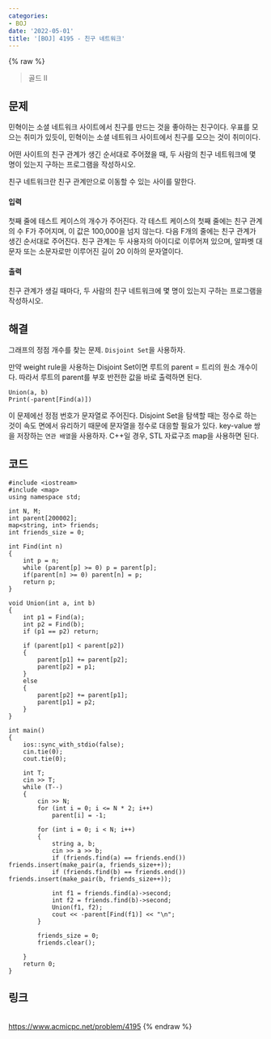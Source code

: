 ```yaml
---
categories:
- BOJ
date: '2022-05-01'
title: '[BOJ] 4195 - 친구 네트워크'
---
```


{% raw %}
> 골드 II<br>

## 문제
민혁이는 소셜 네트워크 사이트에서 친구를 만드는 것을 좋아하는 친구이다. 우표를 모으는 취미가 있듯이, 민혁이는 소셜 네트워크 사이트에서 친구를 모으는 것이 취미이다.

어떤 사이트의 친구 관계가 생긴 순서대로 주어졌을 때, 두 사람의 친구 네트워크에 몇 명이 있는지 구하는 프로그램을 작성하시오.

친구 네트워크란 친구 관계만으로 이동할 수 있는 사이를 말한다.

#### 입력
첫째 줄에 테스트 케이스의 개수가 주어진다. 각 테스트 케이스의 첫째 줄에는 친구 관계의 수 F가 주어지며, 이 값은 100,000을 넘지 않는다. 다음 F개의 줄에는 친구 관계가 생긴 순서대로 주어진다. 친구 관계는 두 사용자의 아이디로 이루어져 있으며, 알파벳 대문자 또는 소문자로만 이루어진 길이 20 이하의 문자열이다.

#### 출력
친구 관계가 생길 때마다, 두 사람의 친구 네트워크에 몇 명이 있는지 구하는 프로그램을 작성하시오.

## 해결
그래프의 정점 개수를 찾는 문제. `Disjoint Set`을 사용하자.

만약 weight rule을 사용하는 Disjoint Set이면 루트의 parent = 트리의 원소 개수이다. 따라서 루트의 parent를 부호 반전한 값을 바로 출력하면 된다.
```
Union(a, b)
Print(-parent[Find(a)])
```

이 문제에선 정점 번호가 문자열로 주어진다. Disjoint Set을 탐색할 때는 정수로 하는 것이 속도 면에서 유리하기 때문에 문자열을 정수로 대응할 필요가 있다. key-value 쌍을 저장하는 `연관 배열`을 사용하자. C++일 경우, STL 자료구조 map을 사용하면 된다.

## 코드
```
#include <iostream>
#include <map>
using namespace std;

int N, M;
int parent[200002];
map<string, int> friends;
int friends_size = 0;

int Find(int n)
{
	int p = n;
	while (parent[p] >= 0) p = parent[p];
	if(parent[n] >= 0) parent[n] = p;
	return p;
}

void Union(int a, int b)
{
	int p1 = Find(a);
	int p2 = Find(b);
	if (p1 == p2) return;

	if (parent[p1] < parent[p2])
	{
		parent[p1] += parent[p2];
		parent[p2] = p1;
	}
	else
	{
		parent[p2] += parent[p1];
		parent[p1] = p2;
	}
}

int main()
{
	ios::sync_with_stdio(false);
	cin.tie(0);
	cout.tie(0);

	int T;
	cin >> T;
	while (T--)
	{
		cin >> N;
		for (int i = 0; i <= N * 2; i++)
			parent[i] = -1;

		for (int i = 0; i < N; i++)
		{
			string a, b;
			cin >> a >> b;
			if (friends.find(a) == friends.end()) friends.insert(make_pair(a, friends_size++));
			if (friends.find(b) == friends.end()) friends.insert(make_pair(b, friends_size++));

			int f1 = friends.find(a)->second;
			int f2 = friends.find(b)->second;
			Union(f1, f2);
			cout << -parent[Find(f1)] << "\n";
		}

		friends_size = 0;
		friends.clear();

	}
	return 0;
}
```

## 링크
<br>https://www.acmicpc.net/problem/4195
{% endraw %}